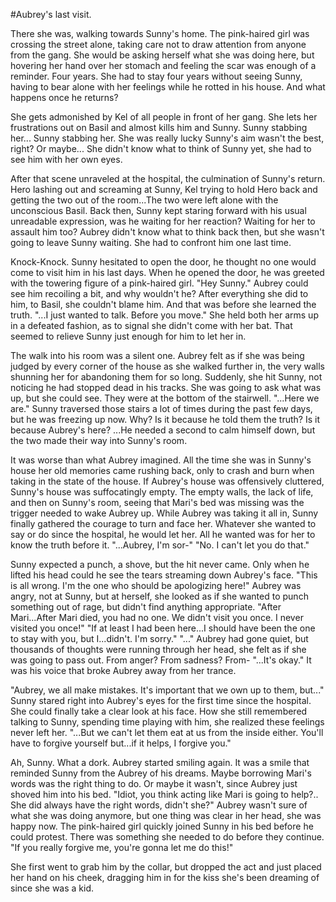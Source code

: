 #Aubrey's last visit.

There she was, walking towards Sunny's home. The pink-haired girl was crossing the street alone, taking care not to draw attention from anyone from the gang. She would be asking herself what she was doing here, but hovering her hand over her stomach and feeling the scar was enough of a reminder.
Four years. She had to stay four years without seeing Sunny, having to bear alone with her feelings while he rotted in his house. And what happens once he returns?

She gets admonished by Kel of all people in front of her gang.
She lets her frustrations out on Basil and almost kills him and Sunny.
Sunny stabbing her...
Sunny stabbing her. She was really lucky Sunny's aim wasn't the best, right? Or maybe...
She didn't know what to think of Sunny yet, she had to see him with her own eyes.

After that scene unraveled at the hospital, the culmination of Sunny's return. Hero lashing out and screaming at Sunny, Kel trying to hold Hero back and getting the two out of the room...The two were left alone with the unconscious Basil. Back then, Sunny kept staring forward with his usual unreadable expression, was he waiting for her reaction? Waiting for her to assault him too?
Aubrey didn't know what to think back then, but she wasn't going to leave Sunny waiting. She had to confront him one last time.


Knock-Knock.
Sunny hesitated to open the door, he thought no one would come to visit him in his last days. When he opened the door, he was greeted with the towering figure of a pink-haired girl.
"Hey Sunny."
Aubrey could see him recoiling a bit, and why wouldn't he? After everything she did to him, to Basil, she couldn't blame him. And that was before she learned the truth.
"...I just wanted to talk. Before you move." She held both her arms up in a defeated fashion, as to signal she didn't come with her bat. That seemed to relieve Sunny just enough for him to let her in.

The walk into his room was a silent one. Aubrey felt as if she was being judged by every corner of the house as she walked further in, the very walls shunning her for abandoning them for so long. Suddenly, she hit Sunny, not noticing he had stopped dead in his tracks.
She was going to ask what was up, but she could see. They were at the bottom of the stairwell.
"...Here we are."
Sunny traversed those stairs a lot of times during the past few days, but he was freezing up now. Why? Is it because he told them the truth? Is it because Aubrey's here?
...He needed a second to calm himself down, but the two made their way into Sunny's room.

It was worse than what Aubrey imagined. All the time she was in Sunny's house her old memories came rushing back, only to crash and burn when taking in the state of the house. If Aubrey's house was offensively cluttered, Sunny's house was suffocatingly empty. The empty walls, the lack of life, and then on Sunny's room, seeing that Mari's bed was missing was the trigger needed to wake Aubrey up.
While Aubrey was taking it all in, Sunny finally gathered the courage to turn and face her. Whatever she wanted to say or do since the hospital, he would let her. All he wanted was for her to know the truth before it.
"...Aubrey, I'm sor-"
"No. I can't let you do that."

Sunny expected a punch, a shove, but the hit never came. Only when he lifted his head could he see the tears streaming down Aubrey's face.
"This is all wrong. I'm the one who should be apologizing here!" Aubrey was angry, not at Sunny, but at herself, she looked as if she wanted to punch something out of rage, but didn't find anything appropriate.
"After Mari...After Mari died, you had no one. We didn't visit you once. I never visited you once!"
"If at least I had been here...I should have been the one to stay with you, but I...didn't. I'm sorry."
"..." Aubrey had gone quiet, but thousands of thoughts were running through her head, she felt as if she was going to pass out. From anger? From sadness? From-
"...It's okay." It was his voice that broke Aubrey away from her trance.

"Aubrey, we all make mistakes. It's important that we own up to them, but..." Sunny stared right into Aubrey's eyes for the first time since the hospital. She could finally take a clear look at his face. How she still remembered talking to Sunny, spending time playing with him, she realized these feelings never left her.
"...But we can't let them eat at us from the inside either. You'll have to forgive yourself but...if it helps, I forgive you."

Ah, Sunny. What a dork.
Aubrey started smiling again. It was a smile that reminded Sunny from the Aubrey of his dreams. Maybe borrowing Mari's words was the right thing to do. Or maybe it wasn't, since Aubrey just shoved him into his bed.
"Idiot, you think acting like Mari is going to help?.. She did always have the right words, didn't she?"
Aubrey wasn't sure of what she was doing anymore, but one thing was clear in her head, she was happy now. The pink-haired girl quickly joined Sunny in his bed before he could protest. There was something she needed to do before they continue.
"If you really forgive me, you're gonna let me do this!"

She first went to grab him by the collar, but dropped the act and just placed her hand on his cheek, dragging him in for the kiss she's been dreaming of since she was a kid.